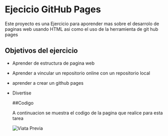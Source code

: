 # Ejecicio  GitHub Pages

Este proyecto es una Ejercicio para aporender mas sobre el desarrolo de paginas web usando HTML asi como el uso de la herramienta de git hub pages

## Objetivos del ejercicio
- Aprender de estructura de pagina web
- Aprender a vincular un repositorio online con un repositorio local
- aprender a crear un github pages
- Divertise

  ##Codigo

  A continuacion se muestra el codigo de la pagina que realice para esta tarea

  ![ Viata Previa](https://i.postimg.cc/zfXcyXWw/Captura-de-pantalla-2024-11-14-000407.jpg)
  
